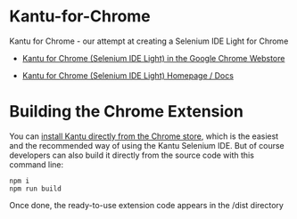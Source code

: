 # Kantu-for-Chrome

Kantu for Chrome - our attempt at creating a Selenium IDE Light for Chrome 

- [Kantu for Chrome (Selenium IDE Light) in the Google Chrome Webstore](https://chrome.google.com/webstore/detail/kantu-browser-automation/gcbalfbdmfieckjlnblleoemohcganoc)

- [Kantu for Chrome (Selenium IDE Light) Homepage / Docs](https://a9t9.com/kantu/web-automation/chrome)

# Building the Chrome Extension

You can [install Kantu directly from the Chrome store](https://chrome.google.com/webstore/detail/kantu-browser-automation/gcbalfbdmfieckjlnblleoemohcganoc), which is the easiest and the recommended way of using the Kantu Selenium IDE. But of course developers can also build it directly from the source code with this command line:

```
npm i
npm run build
```

Once done, the ready-to-use extension code appears in the /dist directory

